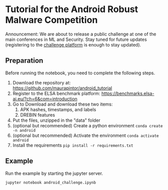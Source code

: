# Tutorial for the Android Robust Malware Competition

Announcement: We are about to release a public challenge at one of the main conferences in ML and Security.
Stay tuned for future updates (registering to the [challenge platform](https://benchmarks.elsa-ai.eu/?ch=6&com=introduction) is enough to stay updated).

## Preparation

Before running the notebook, you need to complete the following steps.

1. Download the repository at: https://github.com/maurapintor/android_tutorial
2. Register to the ELSA benchmark platform: https://benchmarks.elsa-ai.eu/?ch=6&com=introduction
3. Go to Download and download these two items:
   1. APK hashes, timestamps, and labels
   2. DREBIN features
4. Put the files, unzipped in the "data" folder
5. (optional but recommended) Create a python environment `conda create -n android`
6. (optional but recommended) Activate the environment `conda activate android`
7. Install the requirements `pip install -r requirements.txt`

## Example

Run the example by starting the jupyter server.

```bash
jupyter notebook android_challenge.ipynb
```
